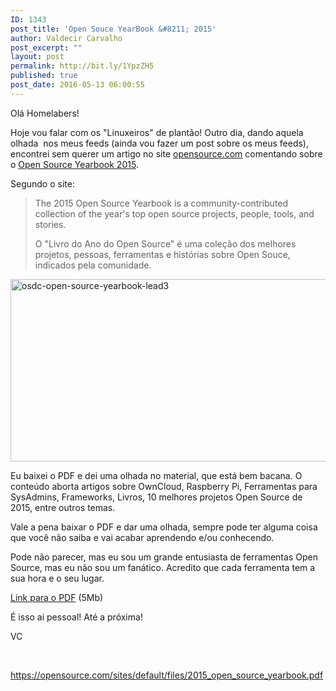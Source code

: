 ```yaml
---
ID: 1343
post_title: 'Open Souce YearBook &#8211; 2015'
author: Valdecir Carvalho
post_excerpt: ""
layout: post
permalink: http://bit.ly/1YpzZH5
published: true
post_date: 2016-05-13 06:00:55
---
```

Olá Homelabers!

Hoje vou falar com os "Linuxeiros" de plantão! Outro dia, dando aquela olhada  nos meus feeds (ainda vou fazer um post sobre os meus feeds), encontrei sem querer um artigo no site <a href="http://www.opensource.com" target="_blank">opensource.com</a> comentando sobre o <a href="https://opensource.com/yearbook/2015" target="_blank">Open Source Yearbook 2015</a>.

Segundo o site:

<blockquote>The 2015 Open Source Yearbook is a community-contributed collection of the year's top open source projects, people, tools, and stories.

O "Livro do Ano do Open Source" é uma coleção dos melhores projetos, pessoas, ferramentas e histórias sobre Open Souce, indicados pela comunidade.</blockquote>

<img class="aligncenter size-full wp-image-1344" src="http://homelaber.com.br/site/wp-content/uploads/2016/05/osdc-open-source-yearbook-lead3.png" alt="osdc-open-source-yearbook-lead3" width="520" height="292" />

Eu baixei o PDF e dei uma olhada no material, que está bem bacana. O conteúdo aborta artigos sobre OwnCloud, Raspberry Pi, Ferramentas para SysAdmins, Frameworks, Livros, 10 melhores projetos Open Source de 2015, entre outros temas.

Vale a pena baixar o PDF e dar uma olhada, sempre pode ter alguma coisa que você não saiba e vai acabar aprendendo e/ou conhecendo.

Pode não parecer, mas eu sou um grande entusiasta de ferramentas Open Source, mas eu não sou um fanático. Acredito que cada ferramenta tem a sua hora e o seu lugar.

<a href="https://opensource.com/sites/default/files/2015_open_source_yearbook.pdf" target="_blank">Link para o PDF</a> (5Mb)

É isso ai pessoal! Até a próxima!

VC

&nbsp;

https://opensource.com/sites/default/files/2015_open_source_yearbook.pdf